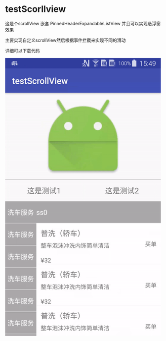 # testScorllview

这是个scrollView 嵌套 PinnedHeaderExpandableListView 并且可以实现悬浮窗效果


主要实现自定义scrollView然后根据事件拦截来实现不同的滑动


详细可以下载代码

![](https://github.com/274558757/testScorllview/blob/master/image/ezgif.com-video-to-gif.gif)



